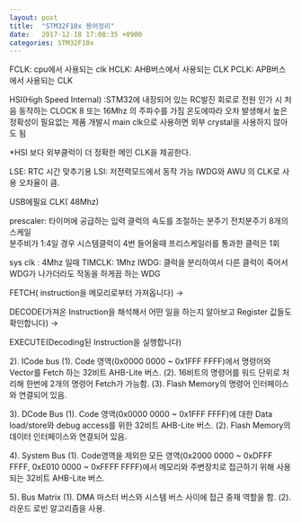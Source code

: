 ```yaml
---
layout: post
title:  "STM32F10x 용어정리"
date:   2017-12-18 17:08:35 +0900
categories: STM32F10x
---
```


FCLK: cpu에서 사용되는 clk
HCLK: AHB버스에서 사용되는 CLK
PCLK: APB버스에서 사용되는 CLK

HSI(High Speed Internal) :STM32에 내장되어 있는 RC발진 회로로 전원 인가 시 처음 동작하는 CLOCK 8 또는 16Mhz 의 주파수를 가짐 온도에따라 오차 발생해서 높은 정확성이 필요없는 제품 개발시 main clk으로 사용하면 외부 crystal을 사용하지 않아도 됨

*HSI 보다 외부클럭이 더 정확한 메인 CLK을 제공한다.

LSE: RTC 시간 맞추기용 
LSI: 저전력모드에서 동작 가능 IWDG와 AWU 의 CLK로 사용 오차율이 큼.

USB에필요 CLK( 48Mhz)

prescaler:  타이머에 공급하는 입력 클럭의 속도를 조절하는 분주기 전치분주기 8개의 스케일  
분주비가 1:4일 경우 시스템클럭이 4번 들어올때 프리스케일러를 통과한 클럭은 1회 

sys clk : 4Mhz 일때 TIMCLK: 1Mhz
IWDG: 클럭을 분리하여서 다른 클럭이 죽어서 WDG가 나가더라도 작동을 하게끔 하는 WDG
 
FETCH( instruction을 메모리로부터 가져옵니다) -> 
 
DECODE(가져온 Instruction을 해석해서 어떤 일을 하는지 알아보고 Register 값들도 확인합니다) -> 
 
EXECUTE(Decoding된 Instruction을 실행합니다)

2). ICode bus
  (1). Code 영역(0x0000 0000 ~ 0x1FFF FFFF)에서 명령어와 Vector를 Fetch 하는 32비트 AHB-Lite 버스.
  (2). 16비트의 명령어를 워드 단위로 처리해 한번에 2개의 명령어 Fetch가 가능함.
  (3). Flash Memory의 명령어 인터페이스와 연결되어 있음.
 
3). DCode Bus
  (1). Code 영역(0x0000 0000 ~ 0x1FFF FFFF)에 대한 Data load/store와 debug access를 위한 32비트 AHB-Lite 버스.
  (2). Flash Memory의 데이터 인터페이스와 연결되어 있음.
 
4). System Bus
  (1). Code영역을 제외한 모든 영역(0x2000 0000 ~ 0xDFFF FFFF, 0xE010 0000 ~ 0xFFFF FFFF)에서 메모리와 주변장치로 접근하기 위해 사용되는 32비트 AHB-Lite 버스.
 
 
5). Bus Matrix
  (1). DMA 마스터 버스와 시스템 버스 사이에 접근 중재 역할을 함.
  (2). 라운드 로빈 알고리즘을 사용.
